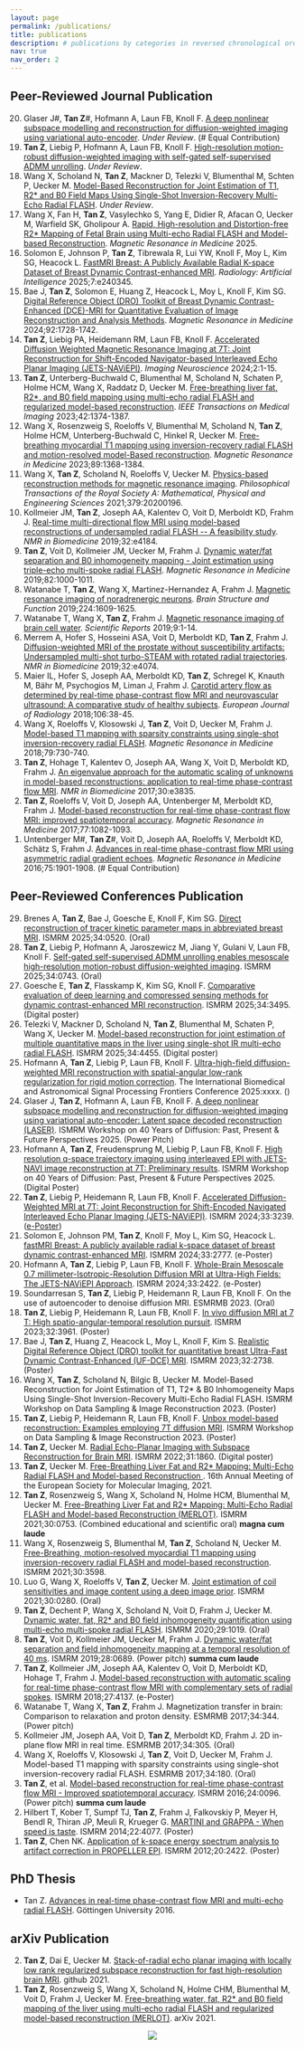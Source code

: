 ```yaml
---
layout: page
permalink: /publications/
title: publications
description: # publications by categories in reversed chronological order. generated by jekyll-scholar.
nav: true
nav_order: 2
---
```


<h2>Peer-Reviewed Journal Publication</h2>

<ol reversed>

  <li>Glaser J#, <b>Tan Z</b>#, Hofmann A, Laun FB, Knoll F. <a href="">A deep nonlinear subspace modelling and reconstruction for diffusion-weighted imaging using variational auto-encoder</a>. <em>Under Review</em>. (# Equal Contribution)</li>

  <li><b>Tan Z</b>, Liebig P, Hofmann A, Laun FB, Knoll F. <a href="">High-resolution motion-robust diffusion-weighted imaging with self-gated self-supervised ADMM unrolling</a>. <em>Under Review</em>.</li>

  <li>Wang X, Scholand N, <b>Tan Z</b>, Mackner D, Telezki V, Blumenthal M, Schten P, Uecker M. <a href="https://arxiv.org/abs/2402.05366">Model-Based Reconstruction for Joint Estimation of T1, R2* and B0 Field Maps Using Single-Shot Inversion-Recovery Multi-Echo Radial FLASH</a>. <em>Under Review</em>.</li>

  <li>Wang X, Fan H, <b>Tan Z</b>, Vasylechko S, Yang E, Didier R, Afacan O, Uecker M, Warfield SK, Gholipour A. <a href="">Rapid, High-resolution and Distortion-free R2* Mapping of Fetal Brain using Multi-echo Radial FLASH and Model-based Reconstruction</a>. <em>Magnetic Resonance in Medicine</em> 2025.</li>

  <li>Solomon E, Johnson P, <b>Tan Z</b>, Tibrewala R, Lui YW, Knoll F, Moy L, Kim SG, Heacock L. <a href="https://doi.org/10.1148/ryai.240345">FastMRI Breast: A Publicly Available Radial K-space Dataset of Breast Dynamic Contrast-enhanced MRI</a>. <em>Radiology: Artificial Intelligence</em> 2025;7:e240345.</li>

  <li>Bae J, <b>Tan Z</b>, Solomon E, Huang Z, Heacock L, Moy L, Knoll F, Kim SG. <a href="https://doi.org/10.1002/mrm.30152">Digital Reference Object (DRO) Toolkit of Breast Dynamic Contrast-Enhanced (DCE)-MRI for Quantitative Evaluation of Image Reconstruction and Analysis Methods</a>. <em>Magnetic Resonance in Medicine</em> 2024;92:1728-1742.</li>

  <li><b>Tan Z</b>, Liebig PA, Heidemann RM, Laun FB, Knoll F. <a href="https://doi.org/10.1162/imag_a_00085">Accelerated Diffusion Weighted Magnetic Resonance Imaging at 7T: Joint Reconstruction for Shift-Encoded Navigator-based Interleaved Echo Planar Imaging (JETS-NAViEPI)</a>. <em>Imaging Neuroscience</em> 2024;2:1-15.</li>

  <li><b>Tan Z</b>, Unterberg-Buchwald C, Blumenthal M, Scholand N, Schaten P, Holme HCM, Wang X, Raddatz D, Uecker M. <a href="https://doi.org/10.1109/TMI.2022.3228075">Free-breathing liver fat, R2*, and B0 field mapping using multi-echo radial FLASH and regularized model-based reconstruction</a>. <em>IEEE Transactions on Medical Imaging</em> 2023;42:1374-1387.</li>

  <li>Wang X, Rosenzweig S, Roeloffs V, Blumenthal M, Scholand N, <b>Tan Z</b>, Holme HCM, Unterberg-Buchwald C, Hinkel R, Uecker M. <a href="http://dx.doi.org/10.1002/mrm.29521">Free-breathing myocardial T1 mapping using inversion-recovery radial FLASH and motion-resolved model-Based reconstruction</a>. <em>Magnetic Resonance in Medicine</em> 2023;89:1368-1384.</li>

  <li>Wang X, <b>Tan Z</b>, Scholand N, Roeloffs V, Uecker M. <a href="https://doi.org/10.1098/rsta.2020.0196">Physics-based reconstruction methods for magnetic resonance imaging</a>. <em>Philosophical Transactions of the Royal Society A: Mathematical, Physical and Engineering Sciences</em> 2021;379:20200196.</li>

  <li>Kollmeier JM, <b>Tan Z</b>, Joseph AA, Kalentev O, Voit D, Merboldt KD, Frahm J. <a href="https://doi.org/10.1002/nbm.4184">Real-time multi-directional flow MRI using model-based reconstructions of undersampled radial FLASH -- A feasibility study</a>. <em>NMR in Biomedicine</em> 2019;32:e4184.</li>

  <li><b>Tan Z</b>, Voit D, Kollmeier JM, Uecker M, Frahm J. <a href="http://dx.doi.org/10.1002/mrm.27795">Dynamic water/fat separation and B0 inhomogeneity mapping - Joint estimation using triple-echo multi-spoke radial FLASH</a>. <em>Magnetic Resonance in Medicine</em> 2019;82:1000-1011.</li>

  <li>Watanabe T, <b>Tan Z</b>, Wang X, Martinez-Hernandez A, Frahm J. <a href="https://doi.org/10.1007/s00429-019-01858-0">Magnetic resonance imaging of noradrenergic neurons</a>. <em>Brain Structure and Function</em> 2019;224:1609-1625.</li>

  <li>Watanabe T, Wang X, <b>Tan Z</b>, Frahm J. <a href="https://www.nature.com/articles/s41598-019-41587-2">Magnetic resonance imaging of brain cell water</a>. <em>Scientific Reports</em> 2019;9:1-14.</li>

  <li>Merrem A, Hofer S, Hosseini ASA, Voit D, Merboldt KD, <b>Tan Z</b>, Frahm J. <a href="https://doi.org/10.1002/nbm.4074">Diffusion-weighted MRI of the prostate without susceptibility artifacts: Undersampled multi-shot turbo-STEAM with rotated radial trajectories</a>. <em>NMR in Biomedicine</em> 2019;32:e4074.</li>

  <li>Maier IL, Hofer S, Joseph AA, Merboldt KD, <b>Tan Z</b>, Schregel K, Knauth M, Bähr M, Psychogios M, Liman J, Frahm J. <a href="https://doi.org/10.1016/j.ejrad.2018.07.011">Carotid artery flow as determined by real-time phase-contrast flow MRI and neurovascular ultrasound: A comparative study of healthy subjects</a>. <em>European Journal of Radiology</em> 2018;106:38-45.</li>

  <li>Wang X, Roeloffs V, Klosowski J, <b>Tan Z</b>, Voit D, Uecker M, Frahm J. <a href="https://doi.org/10.1002/mrm.26726">Model-based T1 mapping with sparsity constraints using single-shot inversion-recovery radial FLASH</a>. <em>Magnetic Resonance in Medicine</em> 2018;79:730-740.</li>

  <li><b>Tan Z</b>, Hohage T, Kalentev O, Joseph AA, Wang X, Voit D, Merboldt KD, Frahm J. <a href="http://dx.doi.org/10.1002/nbm.3835">An eigenvalue approach for the automatic scaling of unknowns in model-based reconstructions: application to real-time phase-contrast flow MRI</a>. <em>NMR in Biomedicine</em> 2017;30:e3835.</li>

  <li><b>Tan Z</b>, Roeloffs V, Voit D, Joseph AA, Untenberger M, Merboldt KD, Frahm J. <a href="http://dx.doi.org/10.1002/mrm.26192">Model-based reconstruction for real-time phase-contrast flow MRI: improved spatiotemporal accuracy</a>. <em>Magnetic Resonance in Medicine</em> 2017;77:1082-1093.</li>

  <li>Untenberger M#, <b>Tan Z</b>#, Voit D, Joseph AA, Roeloffs V, Merboldt KD, Schätz S, Frahm J. <a href="http://dx.doi.org/10.1002/mrm.25696">Advances in real-time phase-contrast flow MRI using asymmetric radial gradient echoes</a>. <em>Magnetic Resonance in Medicine</em> 2016;75:1901-1908. (# Equal Contribution)</li>
</ol>

<h2>Peer-Reviewed Conferences Publication</h2>

<ol reversed>
  <li>Brenes A, <b>Tan Z</b>, Bae J, Goesche E, Knoll F, Kim SG. <a href="/assets/conferences/2025_ismrm_0520.pdf">Direct reconstruction of tracer kinetic parameter maps in abbreviated breast MRI</a>. ISMRM 2025;34:0520. (Oral)</li>
  <li><b>Tan Z</b>, Liebig P, Hofmann A, Jaroszewicz M, Jiang Y, Gulani V, Laun FB, Knoll F. <a href="/assets/conferences/2025_ismrm_0743.pdf">Self-gated self-supervised ADMM unrolling enables mesoscale high-resolution motion-robust diffusion-weighted imaging</a>. ISMRM 2025;34:0743. (Oral)</li>
  <li>Goesche E, <b>Tan Z</b>, Flasskamp K, Kim SG, Knoll F. <a href="/assets/conferences/2025_ismrm_3495.pdf">Comparative evaluation of deep learning and compressed sensing methods for dynamic contrast-enhanced MRI reconstruction</a>. ISMRM 2025;34:3495. (Digital poster)</li>
  <li>Telezki V, Mackner D, Scholand N, <b>Tan Z</b>, Blumenthal M, Schaten P, Wang X, Uecker M. <a href="/assets/conferences/2025_ismrm_4455.pdf">Model-based reconstruction for joint estimation of multiple quantitative maps in the liver using single-shot IR multi-echo radial FLASH</a>. ISMRM 2025;34:4455. (Digital poster)</li>
  <li>Hofmann A, <b>Tan Z</b>, Liebig P, Laun FB, Knoll F. <a href="">Ultra-high-field diffusion-weighted MRI reconstruction with spatial-angular low-rank regularization for rigid motion correction</a>. The International Biomedical and Astronomical Signal Processing Frontiers Conference 2025:xxxx. ()</li>
  <li>Glaser J, <b>Tan Z</b>, Hofmann A, Laun FB, Knoll F. <a href="/assets/conferences/2025_ismrm_workshop_40diff_vae.pdf">A deep nonlinear subspace modelling and reconstruction for diffusion-weighted imaging using variational auto-encoder: Latent space decoded reconstruction (LASER)</a>. ISMRM Workshop on 40 Years of Diffusion: Past, Present & Future Perspectives 2025. (Power Pitch)</li>
  <li>Hofmann A, <b>Tan Z</b>, Freudensprung M, Liebig P, Laun FB, Knoll F. <a href="/assets/conferences/2025_ismrm_workshop_40diff_qti.pdf">High resolution q-space trajectory imaging using interleaved EPI with JETS-NAVI image reconstruction at 7T: Preliminary results</a>. ISMRM Workshop on 40 Years of Diffusion: Past, Present & Future Perspectives 2025. (Digital Poster)</li>
  <li><b>Tan Z</b>, Liebig P, Heidemann R, Laun FB, Knoll F. <a href="/assets/conferences/2024_ismrm_3239.pdf">Accelerated Diffusion-Weighted MRI at 7T: Joint Reconstruction for Shift-Encoded Navigated Interleaved Echo Planar Imaging (JETS-NAViEPI)</a>. ISMRM 2024;33:3239. (<a href="/assets/conferences/2024_ismrm_3239_poster.pdf">e-Poster</a>)</li>

  <li>Solomon E, Johnson PM, <b>Tan Z</b>, Knoll F, Moy L, Kim SG, Heacock L. <a href="/assets/conferences/2024_ismrm_2777.pdf">fastMRI Breast: A publicly available radial k-space dataset of breast dynamic contrast-enhanced MRI</a>. ISMRM 2024;33:2777. (e-Poster)</li>

  <li>Hofmann A, <b>Tan Z</b>, Liebig P, Laun FB, Knoll F. <a href="/assets/conferences/2024_ismrm_2422.pdf">Whole-Brain Mesoscale 0.7 millimeter-Isotropic-Resolution Diffusion MRI at Ultra-High Fields: The JETS-NAViEPI Approach</a>. ISMRM 2024;33:2422. (e-Poster)</li>

  <li>Soundarresan S, <b>Tan Z</b>, Liebig P, Heidemann R, Laun FB, Knoll F. On the use of autoencoder to denoise diffusion MRI. ESMRMB 2023. (Oral)</li>

  <li><b>Tan Z</b>, Liebig P, Heidemann R, Laun FB, Knoll F. <a href="/assets/conferences/2023_ismrm_3961.pdf">In vivo diffusion MRI at 7 T: High spatio-angular-temporal resolution pursuit</a>. ISMRM 2023;32:3961. (Poster)</li>

  <li>Bae J, <b>Tan Z</b>, Huang Z, Heacock L, Moy L, Knoll F, Kim S. <a href="/assets/conferences/2023_ismrm_2738.pdf">Realistic Digital Reference Object (DRO) toolkit for quantitative breast Ultra-Fast Dynamic Contrast-Enhanced (UF-DCE) MRI</a>. ISMRM 2023;32:2738. (Poster)</li>

  <li>Wang X, <b>Tan Z</b>, Scholand N, Bilgic B, Uecker M. Model-Based Reconstruction for Joint Estimation of T1, T2* & B0 Inhomogeneity Maps Using Single-Shot Inversion-Recovery Multi-Echo Radial FLASH. ISMRM Workshop on Data Sampling & Image Reconstruction 2023. (Poster)</li>

  <li><b>Tan Z</b>, Liebig P, Heidemann R, Laun FB, Knoll F. <a href="/assets/conferences/2023_sedona_45.pdf">Unbox model-based reconstruction: Examples employing 7T diffusion MRI</a>. ISMRM Workshop on Data Sampling & Image Reconstruction 2023. (Poster)</li>

  <li><b>Tan Z</b>, Uecker M. <a href="/assets/conferences/2022_ismrm_1860.pdf">Radial Echo-Planar Imaging with Subspace Reconstruction for Brain MRI</a>. ISMRM 2022;31:1860. (Digital poster)</li>

  <li><b>Tan Z</b>, Uecker M. <a href="/assets/talks/2021_EMIM_poster.pdf">Free-Breathing Liver Fat and R2* Mapping: Multi-Echo Radial FLASH and Model-based Reconstruction </a>. 16th Annual Meeting of the European Society for Molecular Imaging, 2021.</li>

  <li><b>Tan Z</b>, Rosenzweig S, Wang X, Scholand N, Holme HCM, Blumenthal M, Uecker M. <a href="/assets/conferences/2021_ismrm_0753.pdf">Free-Breathing Liver Fat and R2* Mapping: Multi-Echo Radial FLASH and Model-based Reconstruction (MERLOT)</a>. ISMRM 2021;30:0753. (Combined educational and scientific oral) <b>magna cum laude</b></li>

  <li>Wang X, Rosenzweig S, Blumenthal M, <b>Tan Z</b>, Scholand N, Uecker M. <a href="/assets/conferences/2021_ismrm_3598.pdf">Free-Breathing, motion-resolved myocardial T1 mapping using inversion-recovery radial FLASH and model-based reconstruction</a>. ISMRM 2021;30:3598.</li>

  <li>Luo G, Wang X, Roeloffs V, <b>Tan Z</b>, Uecker M. <a href="/assets/conferences/2021_ismrm_0280.pdf">Joint estimation of coil sensitivities and image content using a deep image prior</a>. ISMRM 2021;30:0280. (Oral)</li>

  <li><b>Tan Z</b>, Dechent P, Wang X, Scholand N, Voit D, Frahm J, Uecker M. <a href="/assets/conferences/2020_ismrm_1019.pdf">Dynamic water, fat, R2* and B0 field inhomogeneity quantification using multi-echo multi-spoke radial FLASH</a>. ISMRM 2020;29:1019. (Oral)</li>

  <li><b>Tan Z</b>, Voit D, Kollmeier JM, Uecker M, Frahm J. <a href="/assets/conferences/2019_ismrm_0689.pdf">Dynamic water/fat separation and field inhomogeneity mapping at a temporal resolution of 40 ms</a>. ISMRM 2019;28:0689. (Power pitch) <b>summa cum laude</b></li>

  <li><b>Tan Z</b>, Kollmeier JM, Joseph AA, Kalentev O, Voit D, Merboldt KD, Hohage T, Frahm J. <a href="/assets/conferences/2018_ismrm_4137.pdf">Model-based reconstruction with automatic scaling for real-time phase-contrast flow MRI with complementary sets of radial spokes</a>. ISMRM 2018;27:4137. (e-Poster)</li>

  <li>Watanabe T, Wang X, <b>Tan Z</b>, Frahm J. Magnetization transfer in brain: Comparison to relaxation and proton density. ESMRMB 2017;34:344. (Power pitch)</li>

  <li>Kollmeier JM, Joseph AA, Voit D, <b>Tan Z</b>, Merboldt KD, Frahm J. 2D in-plane flow MRI in real time. ESMRMB 2017;34:305. (Oral)</li>

  <li>Wang X, Roeloffs V, Klosowski J, <b>Tan Z</b>, Voit D, Uecker M, Frahm J. Model-based T1 mapping with sparsity constraints using single-shot inversion-recovery radial FLASH. ESMRMB 2017;34:180. (Oral)</li>

  <li><b>Tan Z</b>, et al. <a href="/assets/conferences/2016_ismrm_0096.pdf">Model-based reconstruction for real-time phase-contrast flow MRI - Improved spatiotemporal accuracy</a>. ISMRM 2016;24:0096. (Power pitch) <b>summa cum laude</b></li>

  <li>Hilbert T, Kober T, Sumpf TJ, <b>Tan Z</b>, Frahm J, Falkovskiy P, Meyer H, Bendl R, Thiran JP, Meuli R, Krueger G. <a href="/assets/conferences/2014_ismrm_1504.pdf">MARTINI and GRAPPA - When speed is taste</a>. ISMRM 2014;22:4077. (Poster)</li>

  <li><b>Tan Z</b>, Chen NK. <a href="/assets/conferences/2012_ismrm_2422.pdf">Application of k-space energy spectrum analysis to artifact correction in PROPELLER EPI</a>. ISMRM 2012;20:2422. (Poster)</li>
</ol>

<h2>PhD Thesis</h2>

<ul>
  <li>Tan Z. <a href="https://ediss.uni-goettingen.de/handle/11858/00-1735-0000-0028-8763-3">Advances in real-time phase-contrast flow MRI and multi-echo radial FLASH</a>. Göttingen University 2016.</li>
</ul>

<h2>arXiv Publication</h2>

<ol reversed>
  <li><b>Tan Z</b>, Dai E, Uecker M. <a href="https://github.com/ZhengguoTan/publ_meco_brain_t2star.git">Stack-of-radial echo planar imaging with locally low rank regularized subspace reconstruction for fast high-resolution brain MRI</a>. github 2021.</li>

  <li><b>Tan Z</b>, Rosenzweig S, Wang X, Scholand N, Holme CHM, Blumenthal M, Voit D, Frahm J, Uecker M. <a href="https://arxiv.org/abs/2101.02788v2">Free-breathing water, fat, R2* and B0 field mapping of the liver using multi-echo radial FLASH and regularized model-based reconstruction (MERLOT)</a>. arXiv 2021.</li>
</ol>

<a href="https://clustrmaps.com/site/1byoo"  title="Visit tracker"><center><img src="//www.clustrmaps.com/map_v2.png?d=Y5vOA9MbFeonFP1gWZwPij-UE7Yu_cMPmi6iVMO89PE&cl=ffffff"/></center></a>
